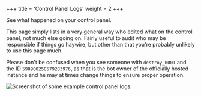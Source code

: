 +++
title = 'Control Panel Logs'
weight = 2
+++

See what happened on your control panel.

<!--more-->

This page simply lists in a very general way who edited what on the control panel, not much else going on.
Fairly useful to audit who may be responsible if things go haywire, but other than that you're probably unlikely to use
this page much.

Please don't be confused when you see someone with `destroy_0001` and the ID `598900258579283976`, as that is the bot
owner of the officially hosted instance and he may at times change things to ensure proper operation.

![Screenshot of some example control panel logs.](/images/core/control_panel_logs.png)
